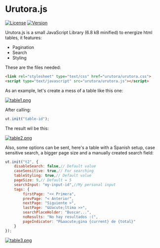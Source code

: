# Urutora.js

[![License](http://img.shields.io/:license-MIT-blue.svg)](http://doge.mit-license.org)
[![Version](http://img.shields.io/:version-0.0.5-green.svg)](https://github.com/tavuntu/urutora.js/blob/master/README.md)

Urutora.js is a small JavaScript Library (6.8 kB minified) to energize html tables, it features:

* Pagination
* Search
* Styling

These are the files needed:

```html
<link rel="stylesheet" type="text/css" href="urutora/urutora.css">
<script type="text/javascript" src="urutora/urutora.js"></script>
```

As an example, let's create a mess of a table like this one:

[![table1.png](https://s18.postimg.org/ei39d4621/table1.png)](https://postimg.org/image/ycpaz8l9h/)

After calling:

```javascript
ut.init("table-id");
```

The result wil be this:

[![table2.png](https://s14.postimg.org/vk954959d/table2.png)](https://postimg.org/image/hdte90ue5/)

Also, some options can be sent, here's a table with a Spanish setup, case sensitive search, a bigger page size and a manually created search field:

```javascript
ut.init("t2", {
    disableSearch: false,// Default value
    caseSensitive: true,// For searching
    tableStyling: true,// Default value
    pageSize: 9,// Default = 5
    searchInput: "my-input-id",//My personal input
    tags: {
        firstPage: "<< Primera",
        prevPage: "< Anterior",
        nextPage: "Siguiente >",
        lastPage: "&Uacute;ltima >>",
        searchPlaceHolder: "Buscar...",
        noResults: "No hay resultados :(",
        pageIndicator: "P&aacute;gina {current} de {total}"
    }
});
```

[![table3.png](https://s12.postimg.org/jrciznu3x/table3.png)](https://postimg.org/image/g7ql9ure1/)
